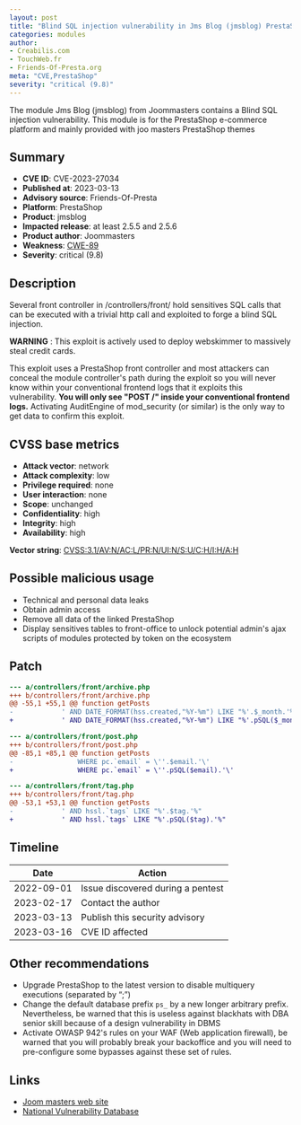 ```yaml
---
layout: post
title: "Blind SQL injection vulnerability in Jms Blog (jmsblog) PrestaShop module"
categories: modules
author:
- Creabilis.com
- TouchWeb.fr
- Friends-Of-Presta.org
meta: "CVE,PrestaShop"
severity: "critical (9.8)"
---
```


The module Jms Blog (jmsblog) from Joommasters contains a Blind SQL injection vulnerability.
This module is for the PrestaShop e-commerce platform and mainly provided with joo masters PrestaShop themes

## Summary

* **CVE ID**: CVE-2023-27034
* **Published at**: 2023-03-13
* **Advisory source**: Friends-Of-Presta
* **Platform**: PrestaShop
* **Product**: jmsblog
* **Impacted release**: at least 2.5.5 and 2.5.6
* **Product author**: Joommasters
* **Weakness**: [CWE-89](https://cwe.mitre.org/data/definitions/89.html)
* **Severity**: critical (9.8)

## Description

Several front controller in /controllers/front/ hold sensitives SQL calls that can be executed with a trivial http call and exploited to forge a blind SQL injection.

**WARNING** : This exploit is actively used to deploy webskimmer to massively steal credit cards. 

This exploit uses a PrestaShop front controller and most attackers can conceal the module controller's path during the exploit so you will never know within your conventional frontend logs that it exploits this vulnerability. **You will only see "POST /" inside your conventional frontend logs.** Activating AuditEngine of mod_security (or similar) is the only way to get data to confirm this exploit.

## CVSS base metrics

* **Attack vector**: network
* **Attack complexity**: low
* **Privilege required**: none
* **User interaction**: none
* **Scope**: unchanged
* **Confidentiality**: high
* **Integrity**: high
* **Availability**: high

**Vector string**: [CVSS:3.1/AV:N/AC:L/PR:N/UI:N/S:U/C:H/I:H/A:H](https://nvd.nist.gov/vuln-metrics/cvss/v3-calculator?vector=AV:N/AC:L/PR:N/UI:N/S:U/C:H/I:H/A:H)

## Possible malicious usage

* Technical and personal data leaks
* Obtain admin access
* Remove all data of the linked PrestaShop
* Display sensitives tables to front-office to unlock potential admin's ajax scripts of modules protected by token on the ecosystem

## Patch

```diff
--- a/controllers/front/archive.php
+++ b/controllers/front/archive.php
@@ -55,1 +55,1 @@ function getPosts
-            ' AND DATE_FORMAT(hss.created,"%Y-%m") LIKE "%'.$_month.'%"
+            ' AND DATE_FORMAT(hss.created,"%Y-%m") LIKE "%'.pSQL($_month).'%"
```

```diff
--- a/controllers/front/post.php
+++ b/controllers/front/post.php
@@ -85,1 +85,1 @@ function getPosts
-                WHERE pc.`email` = \''.$email.'\'
+                WHERE pc.`email` = \''.pSQL($email).'\'
```

```diff
--- a/controllers/front/tag.php
+++ b/controllers/front/tag.php
@@ -53,1 +53,1 @@ function getPosts
-            ' AND hssl.`tags` LIKE "%'.$tag.'%"
+            ' AND hssl.`tags` LIKE "%'.pSQL($tag).'%"
```

## Timeline

| Date | Action |
|--|--|
| 2022-09-01 | Issue discovered during a pentest |
| 2023-02-17 | Contact the author |
| 2023-03-13 | Publish this security advisory |
| 2023-03-16 | CVE ID affected |

## Other recommendations

* Upgrade PrestaShop to the latest version to disable multiquery executions (separated by “;”)
* Change the default database prefix `ps_` by a new longer arbitrary prefix. Nevertheless, be warned that this is useless against blackhats with DBA senior skill because of a design vulnerability in DBMS
* Activate OWASP 942's rules on your WAF (Web application firewall), be warned that you will probably break your backoffice and you will need to pre-configure some bypasses against these set of rules.

## Links

* [Joom masters web site](https://www.joommasters.com/)
* [National Vulnerability Database](https://nvd.nist.gov/vuln/detail/CVE-2023-27034)

